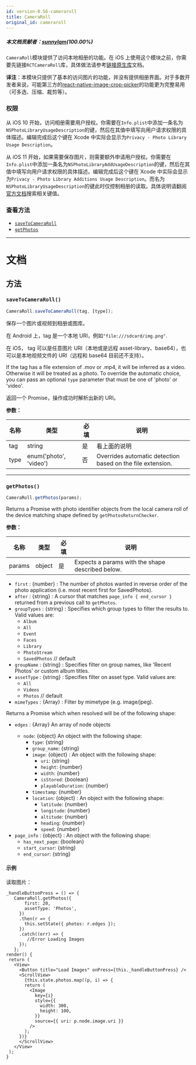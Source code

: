 ```yaml
---
id: version-0.56-cameraroll
title: CameraRoll
original_id: cameraroll
---
```

##### 本文档贡献者：[sunnylqm](https://github.com/search?q=sunnylqm%40qq.com+in%3Aemail&type=Users)(100.00%)

`CameraRoll`模块提供了访问本地相册的功能。在 iOS 上使用这个模块之前，你需要先链接`RCTCameraRoll`库，具体做法请参考[链接原生库](linking-libraries-ios.md)文档。

**译注**：本模块只提供了基本的访问图片的功能，并没有提供相册界面。对于多数开发者来说，可能第三方的[react-native-image-crop-picker](https://github.com/ivpusic/react-native-image-crop-picker)的功能更为完整易用（可多选、压缩、裁剪等）。

### 权限

从 iOS 10 开始，访问相册需要用户授权。你需要在`Info.plist`中添加一条名为`NSPhotoLibraryUsageDescription`的键，然后在其值中填写向用户请求权限的具体描述。编辑完成后这个键在 Xcode 中实际会显示为`Privacy - Photo Library Usage Description`。

从 iOS 11 开始，如果需要保存图片，则需要额外申请用户授权。你需要在`Info.plist`中添加一条名为`NSPhotoLibraryAddUsageDescription`的键，然后在其值中填写向用户请求权限的具体描述。编辑完成后这个键在 Xcode 中实际会显示为`Privacy - Photo Library Additions Usage Description`。而名为`NSPhotoLibraryUsageDescription`的键此时仅控制相册的读取。具体说明请翻阅[官方文档](https://developer.apple.com/library/content/documentation/General/Reference/InfoPlistKeyReference/Articles/CocoaKeys.html)搜索相关键值。

### 查看方法

* [`saveToCameraRoll`](cameraroll.md#savetocameraroll)
* [`getPhotos`](cameraroll.md#getphotos)

---

# 文档

## 方法

### `saveToCameraRoll()`

```javascript
CameraRoll.saveToCameraRoll(tag, [type]);
```

保存一个图片或视频到相册或图库。

在 Android 上，tag 是一个本地 URI，例如`"file:///sdcard/img.png"`.

在 iOS， tag 可以是任意图片 URI（本地或是远程 asset-library、base64），也可以是本地视频文件的 URI（远程和 base64 目前还不支持）。

If the tag has a file extension of .mov or .mp4, it will be inferred as a video. Otherwise it will be treated as a photo. To override the automatic choice, you can pass an optional `type` parameter that must be one of 'photo' or 'video'.

返回一个 Promise，操作成功时解析出新的 URI。

**参数：**

| 名称 | 类型                   | 必填 | 说明                                                       |
| ---- | ---------------------- | ---- | ---------------------------------------------------------- |
| tag  | string                 | 是   | 看上面的说明                                               |
| type | enum('photo', 'video') | 否   | Overrides automatic detection based on the file extension. |

---

### `getPhotos()`

```javascript
CameraRoll.getPhotos(params);
```

Returns a Promise with photo identifier objects from the local camera roll of the device matching shape defined by `getPhotosReturnChecker`.

**参数：**

| 名称   | 类型   | 必填 | 说明                                             |
| ------ | ------ | ---- | ------------------------------------------------ |
| params | object | 是   | Expects a params with the shape described below. |

* `first` : {number} : The number of photos wanted in reverse order of the photo application (i.e. most recent first for SavedPhotos).
* `after` : {string} : A cursor that matches `page_info { end_cursor }` returned from a previous call to `getPhotos`.
* `groupTypes` : {string} : Specifies which group types to filter the results to. Valid values are:
  * `Album`
  * `All`
  * `Event`
  * `Faces`
  * `Library`
  * `PhotoStream`
  * `SavedPhotos` // default
* `groupName` : {string} : Specifies filter on group names, like 'Recent Photos' or custom album titles.
* `assetType` : {string} : Specifies filter on asset type. Valid values are:
  * `All`
  * `Videos`
  * `Photos` // default
* `mimeTypes` : {Array} : Filter by mimetype (e.g. image/jpeg).

Returns a Promise which when resolved will be of the following shape:

* `edges` : {Array<node>} An array of node objects
  * `node`: {object} An object with the following shape:
    * `type`: {string}
    * `group_name`: {string}
    * `image`: {object} : An object with the following shape:
      * `uri`: {string}
      * `height`: {number}
      * `width`: {number}
      * `isStored`: {boolean}
      * `playableDuration`: {number}
    * `timestamp`: {number}
    * `location`: {object} : An object with the following shape:
      * `latitude`: {number}
      * `longitude`: {number}
      * `altitude`: {number}
      * `heading`: {number}
      * `speed`: {number}
* `page_info` : {object} : An object with the following shape:
  * `has_next_page`: {boolean}
  * `start_cursor`: {string}
  * `end_cursor`: {string}

#### 示例

读取图片：

```
_handleButtonPress = () => {
   CameraRoll.getPhotos({
       first: 20,
       assetType: 'Photos',
     })
     .then(r => {
       this.setState({ photos: r.edges });
     })
     .catch((err) => {
        //Error Loading Images
     });
   };
render() {
 return (
   <View>
     <Button title="Load Images" onPress={this._handleButtonPress} />
     <ScrollView>
       {this.state.photos.map((p, i) => {
       return (
         <Image
           key={i}
           style={{
             width: 300,
             height: 100,
           }}
           source={{ uri: p.node.image.uri }}
         />
       );
     })}
     </ScrollView>
   </View>
 );
}
```
